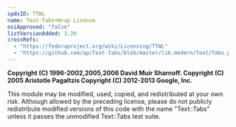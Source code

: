 ```yaml
---
spdxID: TTWL
name: Text-Tabs+Wrap License
osiApproved: "false"
listVersionAdded: 3.20
crossRefs: 
  - "https://fedoraproject.org/wiki/Licensing/TTWL"
  - "https://github.com/ap/Text-Tabs/blob/master/lib.modern/Text/Tabs.pm#L148"
---
```


**Copyright (C) 1996-2002,2005,2006 David Muir Sharnoff. Copyright (C) 2005 Aristotle Pagaltzis Copyright (C) 2012-2013 Google, Inc.**

This module may be modified, used, copied, and redistributed at your own risk. Although allowed by the preceding license, please do not publicly redistribute modified versions of this code with the name "Text::Tabs" unless it passes the unmodified Text::Tabs test suite.

